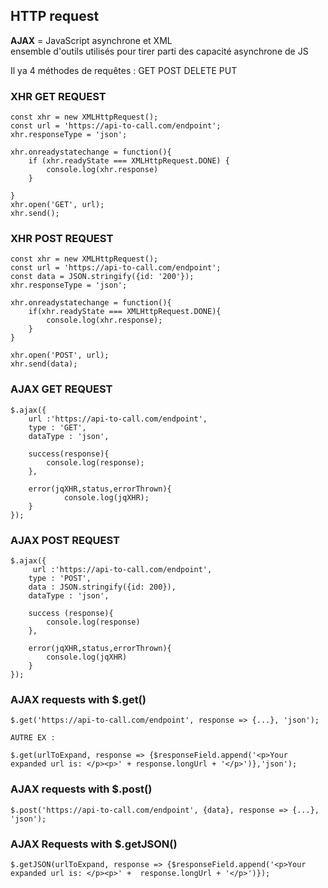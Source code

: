 ## HTTP request

**AJAX** = JavaScript asynchrone et XML  
ensemble d'outils utilisés pour tirer parti des capacité asynchrone de JS

Il ya 4 méthodes de requêtes : GET POST DELETE PUT


### XHR GET REQUEST

    const xhr = new XMLHttpRequest();
    const url = 'https://api-to-call.com/endpoint';
    xhr.responseType = 'json';

    xhr.onreadystatechange = function(){
        if (xhr.readyState === XMLHttpRequest.DONE) {
	        console.log(xhr.response)
        }
  
    }
    xhr.open('GET', url);
    xhr.send();


### XHR POST REQUEST  

    const xhr = new XMLHttpRequest();
    const url = 'https://api-to-call.com/endpoint';
    const data = JSON.stringify({id: '200'});
    xhr.responseType = 'json';

    xhr.onreadystatechange = function(){
        if(xhr.readyState === XMLHttpRequest.DONE){
            console.log(xhr.response);
        }
    }

    xhr.open('POST', url);
    xhr.send(data);

### AJAX GET REQUEST


    $.ajax({
        url :'https://api-to-call.com/endpoint',
        type : 'GET',
        dataType : 'json',

        success(response){
            console.log(response);
        },

        error(jqXHR,status,errorThrown){
                console.log(jqXHR);
        }
    });

### AJAX POST REQUEST  

    $.ajax({
         url :'https://api-to-call.com/endpoint',
        type : 'POST',
        data : JSON.stringify({id: 200}),
        dataType : 'json',
  
        success (response){
            console.log(response)
        },
  
        error(jqXHR,status,errorThrown){
            console.log(jqXHR)
        }
    });

### AJAX requests with $.get()

    $.get('https://api-to-call.com/endpoint', response => {...}, 'json');

    AUTRE EX : 

    $.get(urlToExpand, response => {$responseField.append('<p>Your expanded url is: </p><p>' + response.longUrl + '</p>')},'json');

### AJAX requests with $.post()  

    $.post('https://api-to-call.com/endpoint', {data}, response => {...}, 'json');


### AJAX Requests with $.getJSON()  

    $.getJSON(urlToExpand, response => {$responseField.append('<p>Your expanded url is: </p><p>' +  response.longUrl + '</p>')});